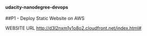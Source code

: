 #### udacity-nanodegree-devops
##P1 - Deploy Static Website on AWS


WEBSITE URL
http://d3l2nxm1y1o8o2.cloudfront.net/index.html#
